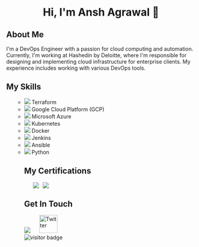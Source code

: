 <!-- Title -->
<h1 align="center">Hi, I'm Ansh Agrawal 👋</h1>
<!-- About Me -->
<h2>About Me</h2>
<p>I'm a DevOps Engineer with a passion for cloud computing and automation. Currently, I'm working at Hashedin by Deloitte, where I'm responsible for designing and implementing cloud infrastructure for enterprise clients. My experience includes working with various DevOps tools.</p>
<!-- Skills -->
<h2>My Skills</h2>
<ul>
<ul>
  <li><a href="https://www.terraform.io/"><img src="https://img.icons8.com/color/24/000000/terraform.png"/></a> Terraform</li>
  <li><a href="https://cloud.google.com/"><img src="https://img.icons8.com/color/24/000000/google-cloud-platform.png"/></a> Google Cloud Platform (GCP)</li>
  <li><a href="https://azure.microsoft.com/"><img src="https://img.icons8.com/color/24/000000/azure-1.png"/></a> Microsoft Azure</li>
  <li><a href="https://kubernetes.io/"><img src="https://img.icons8.com/color/24/000000/kubernetes.png"/></a> Kubernetes</li>
  <li><a href="https://www.docker.com/"><img src="https://img.icons8.com/color/24/000000/docker.png"/></a> Docker</li>
  <li><a href="https://www.jenkins.io/"><img src="https://img.icons8.com/color/24/000000/jenkins.png"/></a> Jenkins</li>
  <li><a href="https://www.ansible.com/"><img src="https://img.icons8.com/color/24/000000/ansible.png"/></a> Ansible</li>
  <li><a href="https://www.python.org/"><img src="https://img.icons8.com/color/24/000000/python.png"/></a> Python</
</ul>
<!-- Certifications -->
<h2>My Certifications</h2>
    <ul>
  <li style="display:flex;align-items:center">
    <a href="https://www.credential.net/dc4245f0-9c17-427d-b085-61b505ac7ddd">
      <img src="https://api.accredible.com/v1/frontend/credential_website_embed_image/badge/70660985"/>
    </a>
    <a href="https://www.credential.net/309f4179-f9ab-4a34-bcad-7b3ab9854091">
      <img src="https://api.accredible.com/v1/frontend/credential_website_embed_image/badge/67164146" style="margin-left:10px"/>
    </a>
  </li>
</ul>
<!-- Projects -->
<!-- Get In Touch -->
<h2>Get In Touch</h2>
 <div>
  <a href="https://in.linkedin.com/in/gotoansh" style="display:inline-block; margin-right:20px;"><img src="https://img.icons8.com/color/48/000000/linkedin.png"/></a>
  <a href="https://twitter.com/YodaSpokenHas" style="display:inline-block;"><img src="https://cdn.jsdelivr.net/gh/devicons/devicon/icons/twitter/twitter-original.svg" alt="Twitter" width="48" height="48"/></a>
</div>
    
<!-- Footer -->
<img src="https://visitor-badge.glitch.me/badge?page_id=AcidBurn18" alt="visitor badge"/>
                    

